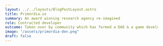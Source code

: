 ```yaml
---
layout: ../../layouts/BlogPostLayout.astro
title: Primordia.io
summary: An award winning research agency re-imagined
role: Contracted developer
outcome: Taken over by community which has formed a DAO & a game development studio.
image: "/assets/primordia-den.png"
draft: false
---
```


